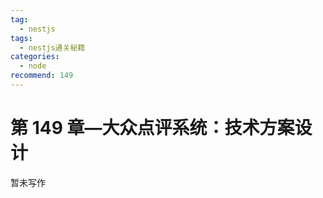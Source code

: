 ```yaml
---
tag:
  - nestjs
tags:
  - nestjs通关秘籍
categories:
  - node
recommend: 149
---
```


# 第 149 章—大众点评系统：技术方案设计

暂未写作
